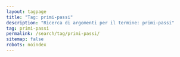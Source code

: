 ```yaml
---
layout: tagpage
title: "Tag: primi-passi"
description: "Ricerca di argomenti per il termine: primi-passi"
tag: primi-passi
permalink: /search/tag/primi-passi/
sitemap: false
robots: noindex
---
```

